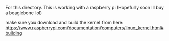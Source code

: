 For this directory. This is working with a raspberry pi (Hopefully soon Ill buy a beaglebone lol)

make sure you download and build the kernel from here: 
https://www.raspberrypi.com/documentation/computers/linux_kernel.html#building